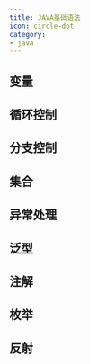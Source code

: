 ```yaml
---
title: JAVA基础语法
icon: circle-dot
category:
- java
---
```


## 变量
## 循环控制
## 分支控制
## 集合
## 异常处理
## 泛型
## 注解
## 枚举
## 反射